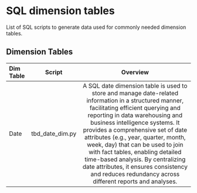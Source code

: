 # SQL dimension tables

List of SQL scripts to generate data used for commonly needed dimension tables.


## Dimension Tables

Dim Table | Script| Overview
:-- | :--: | :--:
Date| tbd_date_dim.py | A SQL date dimension table is used to store and manage date-related information in a structured manner, facilitating efficient querying and reporting in data warehousing and business intelligence systems. It provides a comprehensive set of date attributes (e.g., year, quarter, month, week, day) that can be used to join with fact tables, enabling detailed time-based analysis. By centralizing date attributes, it ensures consistency and reduces redundancy across different reports and analyses.
